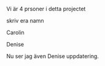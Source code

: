 Vi är 4 prsoner i detta projectet

skriv era namn

Carolin

Denise

Nu ser jag även Denise uppdatering.